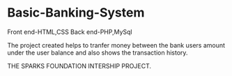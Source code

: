 # Basic-Banking-System
Front end-HTML,CSS
Back end-PHP,MySql

The project created helps to tranfer money between the bank users amount under the user balance and also shows the transaction history.

THE SPARKS FOUNDATION INTERSHIP PROJECT.
